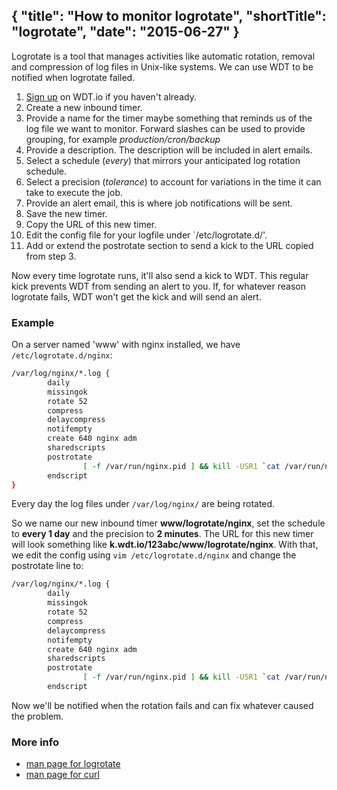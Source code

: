 {
  "title": "How to monitor logrotate",
  "shortTitle": "logrotate",
  "date": "2015-06-27"
}
---
Logrotate is a tool that manages activities like automatic rotation, removal and compression of log files in Unix-like systems. We can use WDT to be notified when logrotate failed.

1. [Sign up](https://wdt.io/signup) on WDT.io if you haven't already.
2. Create a new inbound timer.
  1. Provide a name for the timer maybe something that reminds us of the log file we want to monitor.  Forward slashes can be used to provide grouping, for example *production/cron/backup*
  2. Provide a description.  The description will be included in alert emails.
  3. Select a schedule (*every*) that mirrors your anticipated log rotation schedule.
  4. Select a precision (*tolerance*) to account for variations in the time it can take to execute the job.
  5. Provide an alert email, this is where job notifications will be sent.
  6. Save the new timer.
3. Copy the URL of this new timer.
4. Edit the config file for your logfile under `/etc/logrotate.d/'.
  1. Add or extend the postrotate section to send a kick to the URL copied from step 3.

Now every time logrotate runs, it'll also send a kick to WDT. This regular kick prevents WDT from sending an alert to you. If, for whatever reason logrotate fails, WDT won't get the kick and will send an alert.


### Example

On a server named 'www' with nginx installed, we have `/etc/logrotate.d/nginx`:

```bash
/var/log/nginx/*.log {
        daily
        missingok
        rotate 52
        compress
        delaycompress
        notifempty
        create 640 nginx adm
        sharedscripts
        postrotate
                [ -f /var/run/nginx.pid ] && kill -USR1 `cat /var/run/nginx.pid`
        endscript
}
```
Every day the log files under `/var/log/nginx/` are being rotated.

So we name our new inbound timer **www/logrotate/nginx**, set the schedule to **every 1 day** and the precision to **2 minutes**. The URL for this new timer will look something like **k.wdt.io/123abc/www/logrotate/nginx**. With that, we edit the config using `vim /etc/logrotate.d/nginx` and change the postrotate line to:

```bash
/var/log/nginx/*.log {
        daily
        missingok
        rotate 52
        compress
        delaycompress
        notifempty
        create 640 nginx adm
        sharedscripts
        postrotate
                [ -f /var/run/nginx.pid ] && kill -USR1 `cat /var/run/nginx.pid` && curl -s -m 30 http://k.wdt.io/123abc/www/logrotate/nginx
        endscript
```
Now we'll be notified when the rotation fails and can fix whatever caused the problem.

### More info

- [man page for logrotate](http://linux.die.net/man/8/logrotate)
- [man page for curl](http://linux.die.net/man/1/curl)

